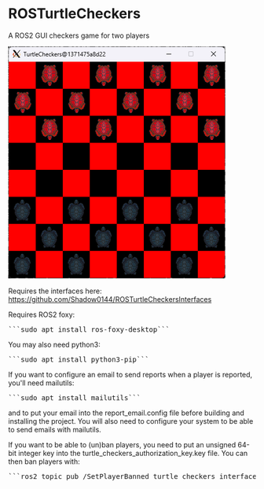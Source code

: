 # ROSTurtleCheckers
A ROS2 GUI checkers game for two players

![Turtle Checkers](turtle_checkers.png)

Requires the interfaces here: https://github.com/Shadow0144/ROSTurtleCheckersInterfaces

Requires ROS2 foxy:

<pre lang="markdown">```sudo apt install ros-foxy-desktop```</pre>

You may also need python3:

<pre lang="markdown">```sudo apt install python3-pip```</pre>

If you want to configure an email to send reports when a player is reported, you'll need mailutils:

<pre lang="markdown">```sudo apt install mailutils```</pre>

and to put your email into the report_email.config file before building and installing the project.
You will also need to configure your system to be able to send emails with mailutils.

If you want to be able to (un)ban players, you need to put an unsigned 64-bit integer key into the turtle_checkers_authorization_key.key file. You can then ban players with:

<pre lang="markdown">```ros2 topic pub /SetPlayerBanned turtle_checkers_interfaces/msg/SetPlayerBanned "{player_name: <player name>, banned: <true/false>, authorization_key: <key>}" --once```</pre>